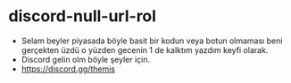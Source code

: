 # discord-null-url-rol
- Selam beyler piyasada böyle basit bir kodun veya botun olmaması beni gerçekten üzdü o yüzden gecenin 1 de kalktım yazdım keyfi olarak.
- Discord gelin olm böyle şeyler için.
- https://discord.gg/themis




